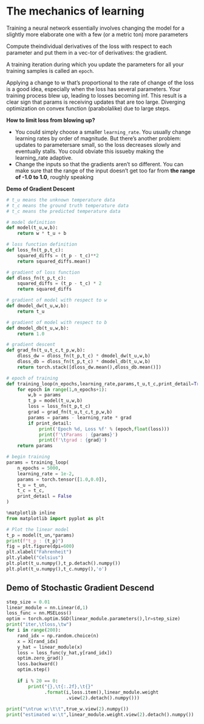 # The mechanics of learning

Training a neural network essentially involves changing the model for a slightly more elaborate one with a few (or a metric ton) more parameters

Compute  theindividual derivatives of the loss with respect to each parameter and put them in a vec-tor of derivatives: the gradient.

A training iteration during which you update the parameters for all your training samples is called an `epoch`.

Applying a change to w that’s proportional to the rate of change of the loss is a good idea,  especially when the loss has several parameters. Your training process blew up, leading to losses becoming inf. This result is a clear sign that params is receiving updates that are too large. Diverging optimization on convex function (parabolalike) due to large steps.  

**How to limit loss from blowing up?** 
- You could simply choose a smaller `learning_rate`. You usually change learning rates by order of magnitude.  But there’s another problem: updates to parametersare small, so the loss decreases slowly and eventually stalls. You could obviate this issueby making the learning_rate adaptive.
- Change the inputs so that the gradients aren’t so different. You can make sure that the range of the input doesn’t get too far from **the range of -1.0 to 1.0**, roughly speaking

**Demo of Gradient Descent**
```python
# t_u means the unknown temperature data
# t_c means the ground truth temperature data
# t_c means the predicted temperature data

# model definition
def model(t_u,w,b):
    return w * t_u + b

# loss function definition
def loss_fn(t_p,t_c):
    squared_diffs = (t_p - t_c)**2
    return squared_diffs.mean()

# gradient of loss function
def dloss_fn(t_p,t_c):
    squared_diffs = (t_p - t_c) * 2
    return squared_diffs

# gradient of model with respect to w
def dmodel_dw(t_u,w,b):
    return t_u

# gradient of model with respect to b
def dmodel_db(t_u,w,b):
    return 1.0

# gradient descent
def grad_fn(t_u,t_c,t_p,w,b):
    dloss_dw = dloss_fn(t_p,t_c) * dmodel_dw(t_u,w,b)
    dloss_db = dloss_fn(t_p,t_c) * dmodel_db(t_u,w,b)
    return torch.stack([dloss_dw.mean(),dloss_db.mean()])

# epoch of training
def training_loop(n_epochs,learning_rate,params,t_u,t_c,print_detail=True):
    for epoch in range(1,n_epochs+1):
        w,b = params
        t_p = model(t_u,w,b)
        loss = loss_fn(t_p,t_c)
        grad = grad_fn(t_u,t_c,t_p,w,b)
        params = params - learning_rate * grad
        if print_detail:
            print('Epoch %d, Loss %f' % (epoch,float(loss)))
            print(f'\tParams : {params}')
            print(f'\tgrad : {grad}')
    return params

# begin training
params = training_loop(
    n_epochs = 5000,
    learning_rate = 1e-2,
    params = torch.tensor([1.0,0.0]),
    t_u = t_un,
    t_c = t_c,
    print_detail = False
)
```
```python
%matplotlib inline
from matplotlib import pyplot as plt

# Plot the linear model
t_p = model(t_un,*params)
print(f"t_p : {t_p}")
fig = plt.figure(dpi=600)
plt.xlabel("Fahrenheit")
plt.ylabel("Celsius")
plt.plot(t_u.numpy(),t_p.detach().numpy())
plt.plot(t_u.numpy(),t_c.numpy(),'o')
```

## Demo of Stochastic Gradient Descend
```python
step_size = 0.01
linear_module = nn.Linear(d,1)
loss_func = nn.MSELoss()
optim = torch.optim.SGD(linear_module.parameters(),lr=step_size)
print("iter,\tloss,\tw")
for i in range(200):
    rand_idx = np.random.choice(n)
    x = X[rand_idx]
    y_hat = linear_module(x)
    loss = loss_func(y_hat,y[rand_idx])
    optim.zero_grad()
    loss.backward()
    optim.step()
    
    if i % 20 == 0:
        print("{},\t{:.2f},\t{}"
              .format(i,loss.item(),linear_module.weight
                      .view(2).detach().numpy()))
        
print("\ntrue w:\t\t",true_w.view(2).numpy())
print("estimated w:\t",linear_module.weight.view(2).detach().numpy())
```